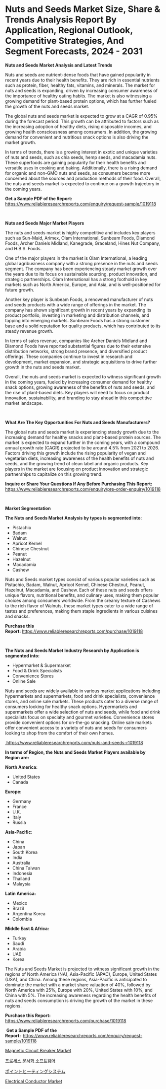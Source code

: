 <p><h1>Nuts and Seeds Market Size, Share & Trends Analysis Report By Application, Regional Outlook, Competitive Strategies, And Segment Forecasts, 2024 - 2031</h1></p><p><strong>Nuts and Seeds Market Analysis and Latest Trends</strong></p>
<p><p>Nuts and seeds are nutrient-dense foods that have gained popularity in recent years due to their health benefits. They are rich in essential nutrients such as protein, fiber, healthy fats, vitamins, and minerals. The market for nuts and seeds is expanding, driven by increasing consumer awareness of the importance of healthy eating habits. The market is also witnessing a growing demand for plant-based protein options, which has further fueled the growth of the nuts and seeds market.</p><p>The global nuts and seeds market is expected to grow at a CAGR of 0.95% during the forecast period. This growth can be attributed to factors such as the increasing adoption of healthy diets, rising disposable incomes, and growing health consciousness among consumers. In addition, the growing demand for convenient and nutritious snack options is also driving the market growth.</p><p>In terms of trends, there is a growing interest in exotic and unique varieties of nuts and seeds, such as chia seeds, hemp seeds, and macadamia nuts. These superfoods are gaining popularity for their health benefits and versatile uses in cooking and baking. Additionally, there is a rising demand for organic and non-GMO nuts and seeds, as consumers become more concerned about the sources and production methods of their food. Overall, the nuts and seeds market is expected to continue on a growth trajectory in the coming years.</p></p>
<p><strong>Get a Sample PDF of the Report:&nbsp;</strong> <a href="https://www.reliableresearchreports.com/enquiry/request-sample/1019118">https://www.reliableresearchreports.com/enquiry/request-sample/1019118</a></p>
<p>&nbsp;</p>
<p><strong>Nuts and Seeds Major Market Players</strong></p>
<p><p>The nuts and seeds market is highly competitive and includes key players such as Sun-Maid, Arimex, Olam International, Sunbeam Foods, Diamond Foods, Archer Daniels Midland, Kanegrade, Graceland, Hines Nut Company, and H.B.S. Foods.</p><p>One of the major players in the market is Olam International, a leading global agribusiness company with a strong presence in the nuts and seeds segment. The company has been experiencing steady market growth over the years due to its focus on sustainable sourcing, product innovation, and strategic partnerships. Olam International has a strong foothold in key markets such as North America, Europe, and Asia, and is well-positioned for future growth.</p><p>Another key player is Sunbeam Foods, a renowned manufacturer of nuts and seeds products with a wide range of offerings in the market. The company has shown significant growth in recent years by expanding its product portfolio, investing in marketing and distribution channels, and tapping into emerging markets. Sunbeam Foods has a strong customer base and a solid reputation for quality products, which has contributed to its steady revenue growth.</p><p>In terms of sales revenue, companies like Archer Daniels Midland and Diamond Foods have reported substantial figures due to their extensive distribution networks, strong brand presence, and diversified product offerings. These companies continue to invest in research and development, market expansion, and strategic acquisitions to drive further growth in the nuts and seeds market.</p><p>Overall, the nuts and seeds market is expected to witness significant growth in the coming years, fueled by increasing consumer demand for healthy snack options, growing awareness of the benefits of nuts and seeds, and the rise of plant-based diets. Key players will need to focus on product innovation, sustainability, and branding to stay ahead in this competitive market landscape.</p></p>
<p>&nbsp;</p>
<p><strong>What Are The Key Opportunities For Nuts and Seeds Manufacturers?</strong></p>
<p><p>The global nuts and seeds market is experiencing steady growth due to the increasing demand for healthy snacks and plant-based protein sources. The market is expected to expand further in the coming years, with a compound annual growth rate (CAGR) projected to be around 4.5% from 2021 to 2026. Factors driving this growth include the rising popularity of vegan and vegetarian diets, increasing awareness of the health benefits of nuts and seeds, and the growing trend of clean label and organic products. Key players in the market are focusing on product innovation and strategic partnerships to capitalize on this growing trend.</p></p>
<p><strong>Inquire or Share Your Questions If Any Before Purchasing This Report:</strong> <a href="https://www.reliableresearchreports.com/enquiry/pre-order-enquiry/1019118">https://www.reliableresearchreports.com/enquiry/pre-order-enquiry/1019118</a></p>
<p>&nbsp;</p>
<p><strong>Market Segmentation</strong></p>
<p><strong>The Nuts and Seeds Market Analysis by types is segmented into:</strong></p>
<p><ul><li>Pistachio</li><li>Badam</li><li>Walnut</li><li>Apricot Kernel</li><li>Chinese Chestnut</li><li>Peanut</li><li>Hazelnut</li><li>Macadamia</li><li>Cashew</li></ul></p>
<p><p>Nuts and Seeds market types consist of various popular varieties such as Pistachio, Badam, Walnut, Apricot Kernel, Chinese Chestnut, Peanut, Hazelnut, Macadamia, and Cashew. Each of these nuts and seeds offers unique flavors, nutritional benefits, and culinary uses, making them popular choices among consumers worldwide. From the creamy texture of Cashews to the rich flavor of Walnuts, these market types cater to a wide range of tastes and preferences, making them staple ingredients in various cuisines and snacks.</p></p>
<p><strong>Purchase this Report:&nbsp;</strong><a href="https://www.reliableresearchreports.com/purchase/1019118">https://www.reliableresearchreports.com/purchase/1019118</a></p>
<p>&nbsp;</p>
<p><strong>The Nuts and Seeds Market Industry Research by Application is segmented into:</strong></p>
<p><ul><li>Hypermarket & Supermarket</li><li>Food & Drink Specialists</li><li>Convenience Stores</li><li>Online Sale</li></ul></p>
<p><p>Nuts and seeds are widely available in various market applications including hypermarkets and supermarkets, food and drink specialists, convenience stores, and online sale markets. These products cater to a diverse range of consumers looking for healthy snack options. Hypermarkets and supermarkets offer a wide selection of nuts and seeds, while food and drink specialists focus on specialty and gourmet varieties. Convenience stores provide convenient options for on-the-go snacking. Online sale markets offer convenient access to a variety of nuts and seeds for consumers looking to shop from the comfort of their own homes.</p></p>
<p><a href="https://www.reliableresearchreports.com/nuts-and-seeds-r1019118">&nbsp;https://www.reliableresearchreports.com/nuts-and-seeds-r1019118</a></p>
<p><strong>In terms of Region, the Nuts and Seeds Market Players available by Region are:</strong></p>
<p>
    <p> <strong> North America: </strong>
        <ul>
            <li>United States</li>
            <li>Canada</li>
        </ul>
        </p> 
    <p> <strong> Europe: </strong>
        <ul>
            <li>Germany</li>
            <li>France</li>
            <li>U.K.</li>
            <li>Italy</li>
            <li>Russia</li>
        </ul>
        </p> 
    <p> <strong> Asia-Pacific: </strong>
        <ul>
            <li>China</li>
            <li>Japan</li>
            <li>South Korea</li>
            <li>India</li>
            <li>Australia</li>
            <li>China Taiwan</li>
            <li>Indonesia</li>
            <li>Thailand</li>
            <li>Malaysia</li>
        </ul>
        </p> 
    <p> <strong> Latin America: </strong>
        <ul>
            <li>Mexico</li>
            <li>Brazil</li>
            <li>Argentina Korea</li>
            <li>Colombia</li>
        </ul>
        </p> 
    <p> <strong> Middle East & Africa: </strong>
        <ul>
            <li>Turkey</li>
            <li>Saudi</li>
            <li>Arabia</li>
            <li>UAE</li>
            <li>Korea</li>
        </ul>
    </p>
    </p>
<p><p>The Nuts and Seeds Market is projected to witness significant growth in the regions of North America (NA), Asia-Pacific (APAC), Europe, United States (USA), and China. Among these regions, Asia-Pacific is anticipated to dominate the market with a market share valuation of 40%, followed by North America with 25%, Europe with 20%, United States with 10%, and China with 5%. The increasing awareness regarding the health benefits of nuts and seeds consumption is driving the growth of the market in these regions.</p></p>
<p><strong>Purchase this Report: </strong><a href="https://www.reliableresearchreports.com/purchase/1019118">https://www.reliableresearchreports.com/purchase/1019118</a></p>
<p>&nbsp;<strong>Get a Sample PDF of the Report:&nbsp;&nbsp;</strong><a href="https://www.reliableresearchreports.com/enquiry/request-sample/1019118">https://www.reliableresearchreports.com/enquiry/request-sample/1019118</a></p>
<p><strong></strong></p>
<p><p><a href="https://github.com/msbsaifansami/Market-Research-Report-List-1/blob/main/magnetic-circuit-breaker-market.md">Magnetic Circuit Breaker Market</a></p><p><a href="https://github.com/joyliyu/Market-Research-Report-List-1/blob/main/3150955159647.md">프로세스 문서화 소프트웨어</a></p><p><a href="https://github.com/BrionnaBoyle/Market-Research-Report-List-1/blob/main/1759349149894.md">ポイントヒーティングシステム</a></p><p><a href="https://github.com/EveKerluke2023/Market-Research-Report-List-1/blob/main/electrical-conductor-market.md">Electrical Conductor Market</a></p></p>